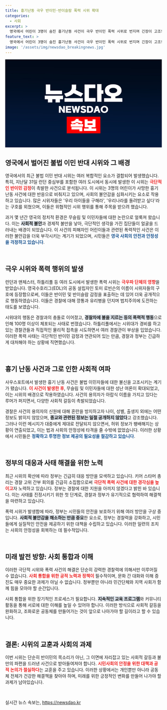```yaml
---
title: 흉기난동 극우 반이민·반이슬람 폭력 시위 확대
categories:
  - 사회
excerpt: >
  영국에서 어린이 3명이 숨진 흉기난동 사건이 극우 반이민 폭력 시위로 번지며 긴장이 고조되고 있다. 폭력 시위로 100명 이상 체포된 가운데, 허위 정보가 불안을 더욱 부추기고 있다. 정부의 긴급 대응이 필요하다.
feature_text: >
  영국에서 어린이 3명이 숨진 흉기난동 사건이 극우 반이민 폭력 시위로 번지며 긴장이 고조되고 있다. 폭력 시위로 100명 이상 체포된 가운데, 허위 정보가 불안을 더욱 부추기고 있다. 정부의 긴급 대응이 필요하다.
image: '/assets/img/newsdao_breakingnews.jpg'
---
```


<p><img src="/assets/img/newsdao_breakingnews.jpg" alt="flaretime 속보" /></p>

<h2 data-ke-size="size26">영국에서 벌어진 불법 이민 반대 시위와 그 배경</h2>

<p data-ke-size="size16">영국에서의 최근 불법 이민 반대 시위는 여러 복합적인 요소가 결합되어 발생했습니다. 특히, 지난달 31일 런던 중심부를 포함한 여러 도시에서 동시에 발생한 이 시위는 <b><span style="color: #ee2323;">극단적인 반이민 감정</span></b>이 촉발한 사건으로 분석됩니다. 이 시위는 3명의 어린이가 사망한 흉기 난동 사건에 대한 반응으로 비춰지고 있으며, 사회의 불안감을 심화시키는 요소로 작용하고 있습니다. 많은 시위자들은 '우리 아이들을 구해라', '우리나라를 돌려받고 싶다'라는 구호를 외쳤으며, 이들은 위협적인 시위 행위를 통해 주목을 받으려 했습니다. </p>

<p data-ke-size="size16">과거 몇 년간 영국의 정치적 환경은 무슬림 및 이민자들에 대한 논란으로 얼룩져 왔습니다. 이는 <b><span style="background-color: #21538527;">사회적 불안</span></b>과 경제적 불만을 낳아, 극단적인 생각을 가진 집단들이 얼굴을 드러내는 배경이 되었습니다. 이 사건의 피해자인 어린이들과 관련된 폭력적인 사건은 이러한 불안감을 더욱 부각시키는 계기가 되었으며, 시민들은 <b><span style="color: #1a5490;">영국 사회의 안전과 안정성을 걱정하고 있습니다</span></b>.</p>

<p data-ke-size="size16">&nbsp;</p>

<h2 data-ke-size="size26">극우 시위와 폭력 행위의 발생</h2>

<p data-ke-size="size16">런던과 맨체스터, 하틀리풀 등 여러 도시에서 발생한 폭력 시위는 <b><span style="color: #ee2323;">극우파 단체의 영향</span></b>을 받았습니다. 영국수호리그(EDL)의 공동 설립자인 토미 로빈슨의 이름이 시위자들의 구호에 등장함으로써, 이들은 반이민 및 반이슬람 감정을 표출하는 데 있어 더욱 공개적으로 행동하였습니다. 이들은 경찰에 대해 깡통과 유리병을 던지며 법치주의에 도전하는 태도를 보였습니다.</p>

<p data-ke-size="size16">시위대의 행동은 경찰과의 충돌로 이어졌고, <b><span style="background-color: #21538527;">경찰차에 불을 지르는 등의 폭력적 행동</span></b>으로 인해 100명 이상이 체포되는 사태로 번졌습니다. 하틀리풀에서는 시위대가 경비를 하고 있는 경찰관들과 직접적인 물리적 접촉을 시도하면서 여러 경찰관이 부상을 입었습니다. 이러한 폭력 사태는 극단적인 반이민 감정과 연관되어 있는 만큼, 경찰과 정부는 긴급하게 대처해야 하는 상황에 직면했습니다.</p>

<p data-ke-size="size16">&nbsp;</p>

<h2 data-ke-size="size26">흉기 난동 사건과 그로 인한 사회적 여파</h2>

<p data-ke-size="size16">사우스포트에서 발생한 흉기 난동 사건은 불법 이민자들에 대한 불신을 고조시키는 계기가 됐습니다. <b><span style="color: #ee2323;">이 사건이 발생한 후</span></b>, 무슬림 및 이민자들에 대한 성난 여론이 확대되었고, 이는 시위의 배경으로 작용하였습니다. 사건의 용의자가 아랍식 이름을 가지고 있다는 루머가 퍼지면서, 다양한 사회적 갈등이 촉발되었습니다.</p>

<p data-ke-size="size16">경찰은 사건의 용의자의 신원에 대해 혼란을 방지하고자 나이, 성별, 출생지 외에는 어떤 정보도 밝히지 않았으며, <b><span style="background-color: #21538527;">종교와 관련된 정보는 일절 공개하지 않았다</span></b>고 강조했습니다. 그러나 이런 메시지가 대중에게 제대로 전달되지 않으면서, 허위 정보가 팽배해지는 상황이 연출되었고, 이는 법과 사회의 안정성에 타격을 줄 수밖에 없었습니다. 이러한 상황에서 시민들은 <b><span style="color: #1a5490;">정확하고 투명한 정보 제공의 필요성을 절감하고 있습니다</span></b>.</p>

<p data-ke-size="size16">&nbsp;</p>

<h2 data-ke-size="size26">정부의 대응과 사태 해결을 위한 노력</h2>

<p data-ke-size="size16">최근 시위의 확산에 따라 정부는 긴급히 대응 방안을 모색하고 있습니다. 키어 스타머 총리는 경찰 고위 간부 회의를 긴급히 소집함으로써 <b><span style="color: #ee2323;">극단적 폭력 사건에 대한 경각심을 높이고</span></b>자 노력하고 있습니다. 정부는 경찰에 대한 지원을 아끼지 않겠다고 밝힌 바 있습니다. 이는 사태를 진정시키기 위한 첫 단계로, 경찰과 정부가 유기적으로 협력하여 해결책을 마련하고 있습니다.</p>

<p data-ke-size="size16">폭력 시위가 발생함에 따라, 정부는 시민들의 안전을 보호하기 위해 여러 방안을 구상 중입니다. <b><span style="background-color: #21538527;">사회적 불안감을 해소하는 만큼 중요</span></b>한 요소로, 정부는 경찰력을 강화하고, 시민들에게 실질적인 안전을 제공하기 위한 대책을 수립하고 있습니다. 이러한 일련의 조치는 사회의 안정성을 회복하는 데 필수적입니다.</p>

<p data-ke-size="size16">&nbsp;</p>

<h2 data-ke-size="size26">미래 발전 방향: 사회 통합과 이해</h2>

<p data-ke-size="size16">이러한 극단적 시위와 폭력 사건의 해결은 단순히 강력한 경찰력에 의해서만 이루어질 수 없습니다. <b><span style="color: #ee2323;">사회 통합을 위한 공적 노력과 정책이</span></b> 필수적이며, 문화 간 대화와 이해 증진도 매우 중요한 과제가 아닐 수 없습니다. 정부뿐만 아니라 민간단체와 지역 사회가 함께 힘을 모아야 할 순간입니다.</p>

<p data-ke-size="size16">사회 통합을 위한 장기적인 프로세스가 필요합니다. <b><span style="background-color: #21538527;">지속적인 교육 프로그램</span></b>와 커뮤니티 활동을 통해 서로에 대한 이해를 높일 수 있어야 합니다. 이러한 방식으로 사회적 갈등을 완화하고, 조화로운 공동체를 만들어가는 것이 앞으로 나아가야 할 길이라고 할 수 있습니다.</p>

<p data-ke-size="size16">&nbsp;</p>

<h2 data-ke-size="size26">결론: 시위의 교훈과 사회의 과제</h2>

<p data-ke-size="size16">이번 시위는 단순히 반이민의 목소리가 아닌, 그 이면에 자리잡고 있는 사회적 갈등과 불만의 파편을 드러낸 사건으로 받아들여져야 합니다. <b><span style="color: #ee2323;">시민사회의 안정을 위한 대책과 공적 논의가 절실하다</span></b>는 교훈을 주고 있습니다. 이러한 상황에서는 개인뿐만 아니라 공동체 전체가 건강한 해결책을 찾아야 하며, 미래를 위한 긍정적인 변화를 만들어 나가야 할 과제가 남아있습니다.</p>

<p data-ke-size="size16">&nbsp;</p>
실시간 뉴스 속보는, <a href="https://newsdao.kr" rel="dofollow">https://newsdao.kr</a>


